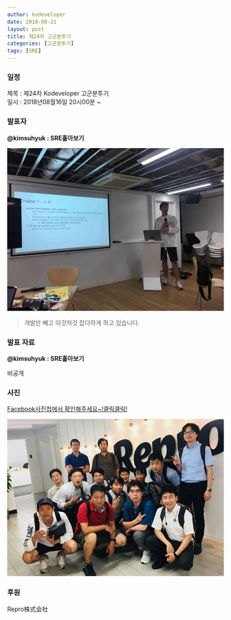 ```yaml
---
author: kodeveloper
date: 2018-08-21
layout: post
title: 제24차 고군분투기
categories: [고군분투기]
tags: [SRE]
---
```


### 일정

제목 : 제24차 Kodeveloper 고군분투기  
일시 : 2018년08월16일 20시00분 ~

### 발표자

**@kimsuhyuk : SRE홅아보기**

![](/img/struggle/24/kimsuhyuk.jpg)

>개발만 빼고 이것저것 잡다하게 하고 있습니다.

### 발표 자료

**@kimsuhyuk : SRE홅아보기**

비공개

### 사진

[Facebook사진첩에서 확인해주세요~!클릭클릭!](https://www.facebook.com/media/set/?set=oa.2164427673801966&type=3)

![](/img/struggle/24/everyone.jpg)

### 후원

Repro株式会社
